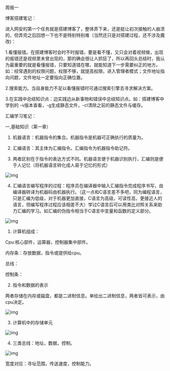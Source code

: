 周报一



博客搭建笔记：

进入网安的第一个任务就是搭建博客了，整体弄下来，还是挺让初次接触的人崩溃的，但弄完之后回想一下也不是特别特别难（当然还只是对搭建过程，还不涉及魔改)：

1.看懂报错。在搭建博客时会时不时报错，要是看不懂，又只会对着视频做，出现的报错还是视频里未曾出现的，那的确会很让人抓狂了，所以再回头总结时，我认为最重要的就是看懂报错，只要知道错在哪，就能知道下一步需要纠正的地方。如：经常遇到的权限问题，权限不够，就提高权限，进入管理者模式；文件地址指向问题，文件地址一定要指向正确位置。

 

2.搜索能力。当自身能力不足以看懂报错时可通过搜索引擎去寻求解决方案。

3.在实践中总结知识点：边实践边从新事物和错误中总结知识点。如：搭建博客中学到的  -v版本查看，-g生成静态文件，-cl清除之前的静态文件与缓存。

 

 

 



 

汇编学习笔记：

一,基础知识（第一章）

1. 机器语言：机器指令的集合。机器指令是机器可正确执行的质量为。

2. 汇编语言：其主体为汇编指令。汇编指令为机器指令助记符。

3. 两者区别在于指令的表达方式不同。机器语言便于机器识别执行，汇编则是便于人记忆（将机器语言转化成人易于记忆的形式）

![img](file:///C:\Users\Q2184\AppData\Local\Temp\ksohtml19424\wps1.jpg) 

4. 汇编语言编写程序的过程：程序员在编译器中输入汇编指令完成程序书写，由编译器转译为机器码由机器执行。（这一点和C语言差不多吧，同为编程语言，只是汇编为低级，对于机器更加直接，C语言为高级，可读性高，更接近人的语言，但编写程序过程应该相差不大）学过C语言后可以用类比对照关系来助力汇编的学习。如汇编的伪指令相当于C语言中变量和函数的定义部分。

![img](file:///C:\Users\Q2184\AppData\Local\Temp\ksohtml19424\wps2.jpg) 

1. 计算机组成：

Cpu:核心部件，运算器，控制器集中部件。

内存条：存放数据，指令或提供给cpu。

总线：

控制条：

2. 指令和数据的表示

两者存储在内存或磁盘，都是二进制信息。单给出二进制信息，两者皆可表示，由cpu决定。

![img](file:///C:\Users\Q2184\AppData\Local\Temp\ksohtml19424\wps7.jpg) 

3. 计算机中的存储单元

![img](file:///C:\Users\Q2184\AppData\Local\Temp\ksohtml19424\wps8.jpg) 

4. 三类总线：地址，数据，控制。

![img](file:///C:\Users\Q2184\AppData\Local\Temp\ksohtml19424\wps9.jpg) 

宽度对应：寻址范围，传送速度，控制能力。
